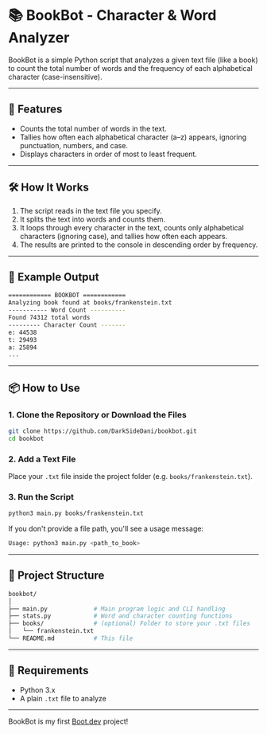 
# 📚 BookBot - Character & Word Analyzer

BookBot is a simple Python script that analyzes a given text file (like a book) to count the total number of words and the frequency of each alphabetical character (case-insensitive).

---

## 🚀 Features

- Counts the total number of words in the text.
- Tallies how often each alphabetical character (a–z) appears, ignoring punctuation, numbers, and case.
- Displays characters in order of most to least frequent.

---

## 🛠️ How It Works

1. The script reads in the text file you specify.
2. It splits the text into words and counts them.
3. It loops through every character in the text, counts only alphabetical characters (ignoring case), and tallies how often each appears.
4. The results are printed to the console in descending order by frequency.

---

## 🧪 Example Output

```bash
============ BOOKBOT ============
Analyzing book found at books/frankenstein.txt
----------- Word Count ----------
Found 74312 total words
--------- Character Count -------
e: 44538
t: 29493
a: 25894
...
```

---

## 📦 How to Use

### 1. Clone the Repository or Download the Files

```bash
git clone https://github.com/DarkSideDani/bookbot.git
cd bookbot
```

### 2. Add a Text File

Place your `.txt` file inside the project folder (e.g. `books/frankenstein.txt`).

### 3. Run the Script

```bash
python3 main.py books/frankenstein.txt
```

If you don't provide a file path, you'll see a usage message:

```bash
Usage: python3 main.py <path_to_book>
```

---

## 📁 Project Structure

```bash
bookbot/
│
├── main.py             # Main program logic and CLI handling
├── stats.py            # Word and character counting functions
├── books/              # (optional) Folder to store your .txt files
│   └── frankenstein.txt
└── README.md           # This file
```

---

## 📌 Requirements

- Python 3.x
- A plain `.txt` file to analyze

---



BookBot is my first [Boot.dev](https://www.boot.dev) project!
